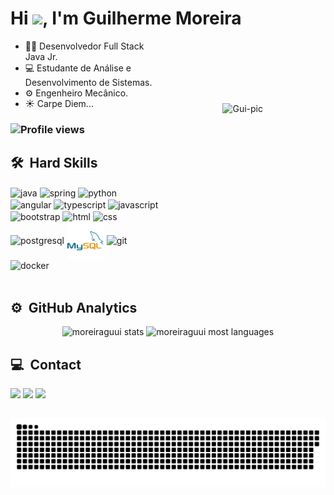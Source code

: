 <div style="display: inline_block">
<h1 align="left">Hi <img src="https://raw.githubusercontent.com/kaueMarques/kaueMarques/master/hi.gif" width="30px">, I'm Guilherme Moreira</h1>
<img align="right" alt="Gui-pic" height="180" style="border-radius:50px; padding:100px" src="https://i.imgur.com/eN5Tz9y.png">
</div>

- 👨‍🎓 Desenvolvedor Full Stack Java Jr.
- 💻 Estudante de Análise e Desenvolvimento de Sistemas.
- ⚙️ Engenheiro Mecânico.
- ☀️ Carpe Diem...

<h3 align="left"><img src="https://komarev.com/ghpvc/?username=moreiraguui&color=blue" alt="Profile views"/></h3> 

## 🛠 &nbsp;Hard Skills

  <div style="display: inline_block">
  <img align="center" alt="java" width="65" src="https://cdn.jsdelivr.net/gh/devicons/devicon/icons/java/java-original-wordmark.svg">
  <img align="center" alt="spring" width="62" src="https://cdn.jsdelivr.net/gh/devicons/devicon/icons/spring/spring-original-wordmark.svg">
  <img align="center" alt="python" width="55" src="https://cdn.jsdelivr.net/gh/devicons/devicon/icons/python/python-original-wordmark.svg">
  <img align="center" alt="angular" width="50" src="https://cdn.jsdelivr.net/gh/devicons/devicon/icons/angularjs/angularjs-plain.svg">
  <img align="center" alt="typescript" width="45" src="https://cdn.jsdelivr.net/gh/devicons/devicon/icons/typescript/typescript-plain.svg">
  <img align="center" alt="javascript" width="45" src="https://cdn.jsdelivr.net/gh/devicons/devicon/icons/javascript/javascript-plain.svg">
  <img align="center" alt="bootstrap" width="45" src="https://cdn.jsdelivr.net/gh/devicons/devicon/icons/bootstrap/bootstrap-plain-wordmark.svg">
  <img align="center" alt="html" width="46" src="https://cdn.jsdelivr.net/gh/devicons/devicon/icons/html5/html5-plain-wordmark.svg">
  <img align="center" alt="css" width="46" src="https://cdn.jsdelivr.net/gh/devicons/devicon/icons/css3/css3-plain-wordmark.svg">
  <img align="center" alt="postgresql" width="45" src="https://cdn.jsdelivr.net/gh/devicons/devicon/icons/postgresql/postgresql-original-wordmark.svg">
  <img align="center" alt="mysql" width="60" src="https://raw.githubusercontent.com/devicons/devicon/master/icons/mysql/mysql-original-wordmark.svg">
  <img align="center" alt="git" width="60" src="https://cdn.jsdelivr.net/gh/devicons/devicon/icons/git/git-plain-wordmark.svg">
  <img align="center" alt="docker" width="50" src="https://cdn.jsdelivr.net/gh/devicons/devicon/icons/docker/docker-original-wordmark.svg">
</div>
<br>

## ⚙️ &nbsp;GitHub Analytics

<p align="center">
<img height="160em" src="https://github-readme-stats.vercel.app/api?username=moreiraguui&show_icons=true&theme=tokyonight" alt="moreiraguui stats"/>
<img height="160em" src="https://github-readme-stats.vercel.app/api/top-langs/?username=moreiraguui&layout=compact&theme=tokyonight" alt="moreiraguui most languages"/>
</p>

## 💻 &nbsp;Contact
<div>
 <a href="https://www.linkedin.com/in/guilherme-moreira-souza/" target="_blank"><img src="https://img.shields.io/badge/LinkedIn-0077B5?style=for-the-badge&logo=linkedin&logoColor=white" target="_blank"></a>
 <a href="https://www.instagram.com/carvalhoguui/" target="_blank"><img src="https://img.shields.io/badge/Instagram-E4405F?style=for-the-badge&logo=instagram&logoColor=white" target="_blank"></a>
  <a href="mailto:guilhermecsouza00@gmail.com" target="_blank"><img src="https://img.shields.io/badge/Gmail-D14836?style=for-the-badge&logo=gmail&logoColor=white" target="_blank"></a>
  
</div>
 
  ##
 ![Snake animation](https://github.com/JhonMeddev/JhonMeddev/blob/output/github-contribution-grid-snake.svg)
<div>
